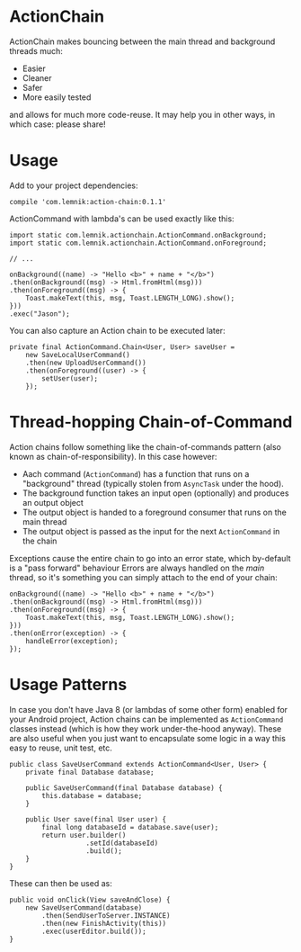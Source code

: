 # ActionChain

ActionChain makes bouncing between the main thread and background threads much:

* Easier
* Cleaner
* Safer
* More easily tested

and allows for much more code-reuse. It may help you in other ways, in which case: please share!

# Usage

Add to your project dependencies:

```
compile 'com.lemnik:action-chain:0.1.1'
```

ActionCommand with lambda's can be used exactly like this:

```
import static com.lemnik.actionchain.ActionCommand.onBackground;
import static com.lemnik.actionchain.ActionCommand.onForeground;

// ...

onBackground((name) -> "Hello <b>" + name + "</b>")
.then(onBackground((msg) -> Html.fromHtml(msg)))
.then(onForeground((msg) -> {
    Toast.makeText(this, msg, Toast.LENGTH_LONG).show();
}))
.exec("Jason");
```

You can also capture an Action chain to be executed later:

```
private final ActionCommand.Chain<User, User> saveUser =
    new SaveLocalUserCommand()
    .then(new UploadUserCommand())
    .then(onForeground((user) -> {
        setUser(user);
    });
```

# Thread-hopping Chain-of-Command

Action chains follow something like the chain-of-commands pattern (also known as chain-of-responsibility).
In this case however:

* Aach command (`ActionCommand`) has a function that runs on a "background" thread (typically stolen from `AsyncTask` under the hood).
* The background function takes an input open (optionally) and produces an output object
* The output object is handed to a foreground consumer that runs on the main thread
* The output object is passed as the input for the next `ActionCommand` in the chain

Exceptions cause the entire chain to go into an error state, which by-default is a "pass forward" behaviour
Errors are always handled on the *main* thread, so it's something you can simply attach to the end of your chain:

```
onBackground((name) -> "Hello <b>" + name + "</b>")
.then(onBackground((msg) -> Html.fromHtml(msg)))
.then(onForeground((msg) -> {
    Toast.makeText(this, msg, Toast.LENGTH_LONG).show();
}))
.then(onError(exception) -> {
    handleError(exception);
});
```

# Usage Patterns

In case you don't have Java 8 (or lambdas of some other form) enabled for your Android project,
Action chains can be implemented as `ActionCommand` classes instead (which is how they work
under-the-hood anyway). These are also useful when you just want to encapsulate some logic
in a way this easy to reuse, unit test, etc.

```
public class SaveUserCommand extends ActionCommand<User, User> {
    private final Database database;

    public SaveUserCommand(final Database database) {
        this.database = database;
    }

    public User save(final User user) {
        final long databaseId = database.save(user);
        return user.builder()
                   .setId(databaseId)
                   .build();
    }
}
```

These can then be used as:

```
public void onClick(View saveAndClose) {
    new SaveUserCommand(database)
        .then(SendUserToServer.INSTANCE)
        .then(new FinishActivity(this))
        .exec(userEditor.build());
}
```

